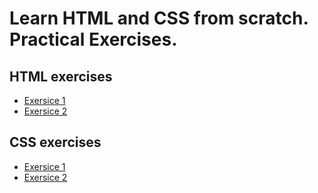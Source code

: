 # Learn HTML and CSS from scratch. Practical Exercises.

## HTML exercises

- [Exersice 1](html/exercise-1)
- [Exersice 2](html/exercise-2)

## CSS exercises

- [Exersice 1](css/exercise-1)
- [Exersice 2](css/exercise-2)